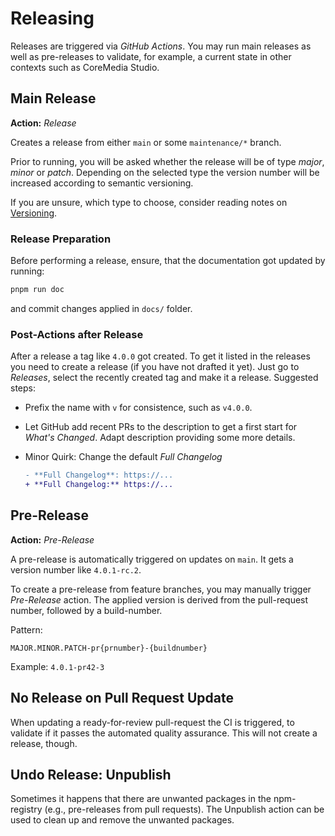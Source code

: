 # Releasing

Releases are triggered via _GitHub Actions_. You may run main releases
as well as pre-releases to validate, for example, a current state in other
contexts such as CoreMedia Studio.

## Main Release

**Action:** _Release_

Creates a release from either `main` or some `maintenance/*` branch.

Prior to running, you will be asked whether the release will be of type
_major_, _minor_ or _patch_. Depending on the selected type the version number
will be increased according to semantic versioning.

If you are unsure, which type to choose, consider reading notes
on [Versioning][].

### Release Preparation

Before performing a release, ensure, that the documentation got updated by
running:

```bash
pnpm run doc
```

and commit changes applied in `docs/` folder.

### Post-Actions after Release

After a release a tag like `4.0.0` got created. To get it listed in the releases
you need to create a release (if you have not drafted it yet). Just go to
_Releases_, select the recently created tag and make it a release. Suggested
steps:

* Prefix the name with `v` for consistence, such as `v4.0.0`.

* Let GitHub add recent PRs to the description to get a first start for
  _What's Changed_. Adapt description providing some more details.

* Minor Quirk: Change the default _Full Changelog_

  ```diff
  - **Full Changelog**: https://...
  + **Full Changelog:** https://...
  ```

## Pre-Release

**Action:** _Pre-Release_

A pre-release is automatically triggered on updates on `main`. It gets
a version number like `4.0.1-rc.2`.

To create a pre-release from feature branches, you may manually trigger
_Pre-Release_ action. The applied version is derived from the pull-request
number, followed by a build-number.

Pattern:

```text
MAJOR.MINOR.PATCH-pr{prnumber}-{buildnumber}
```

Example: `4.0.1-pr42-3`

## No Release on Pull Request Update

When updating a ready-for-review pull-request the CI is triggered, to validate
if it passes the automated quality assurance. This will not create a release,
though.

## Undo Release: Unpublish

Sometimes it happens that there are unwanted packages in the npm-registry
(e.g., pre-releases from pull requests). The Unpublish action can be used to
clean up and remove the unwanted packages.

<!--
--------------------------------------------------------------------------------
References
--------------------------------------------------------------------------------
-->

[Versioning]:
  <./VERSIONING.md>
